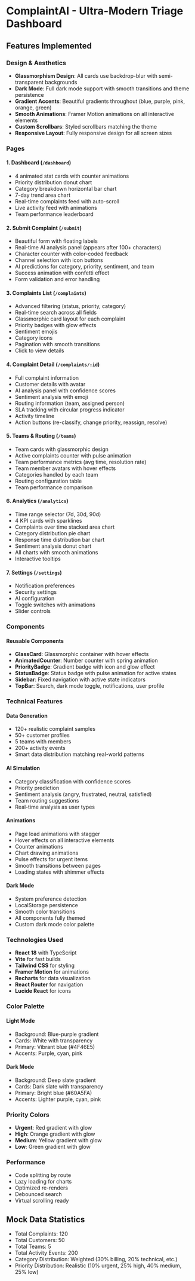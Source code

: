 # ComplaintAI - Ultra-Modern Triage Dashboard

## Features Implemented

### Design & Aesthetics
- **Glassmorphism Design**: All cards use backdrop-blur with semi-transparent backgrounds
- **Dark Mode**: Full dark mode support with smooth transitions and theme persistence
- **Gradient Accents**: Beautiful gradients throughout (blue, purple, pink, orange, green)
- **Smooth Animations**: Framer Motion animations on all interactive elements
- **Custom Scrollbars**: Styled scrollbars matching the theme
- **Responsive Layout**: Fully responsive design for all screen sizes

### Pages

#### 1. Dashboard (`/dashboard`)
- 4 animated stat cards with counter animations
- Priority distribution donut chart
- Category breakdown horizontal bar chart
- 7-day trend area chart
- Real-time complaints feed with auto-scroll
- Live activity feed with animations
- Team performance leaderboard

#### 2. Submit Complaint (`/submit`)
- Beautiful form with floating labels
- Real-time AI analysis panel (appears after 100+ characters)
- Character counter with color-coded feedback
- Channel selection with icon buttons
- AI predictions for category, priority, sentiment, and team
- Success animation with confetti effect
- Form validation and error handling

#### 3. Complaints List (`/complaints`)
- Advanced filtering (status, priority, category)
- Real-time search across all fields
- Glassmorphic card layout for each complaint
- Priority badges with glow effects
- Sentiment emojis
- Category icons
- Pagination with smooth transitions
- Click to view details

#### 4. Complaint Detail (`/complaints/:id`)
- Full complaint information
- Customer details with avatar
- AI analysis panel with confidence scores
- Sentiment analysis with emoji
- Routing information (team, assigned person)
- SLA tracking with circular progress indicator
- Activity timeline
- Action buttons (re-classify, change priority, reassign, resolve)

#### 5. Teams & Routing (`/teams`)
- Team cards with glassmorphic design
- Active complaints counter with pulse animation
- Team performance metrics (avg time, resolution rate)
- Team member avatars with hover effects
- Categories handled by each team
- Routing configuration table
- Team performance comparison

#### 6. Analytics (`/analytics`)
- Time range selector (7d, 30d, 90d)
- 4 KPI cards with sparklines
- Complaints over time stacked area chart
- Category distribution pie chart
- Response time distribution bar chart
- Sentiment analysis donut chart
- All charts with smooth animations
- Interactive tooltips

#### 7. Settings (`/settings`)
- Notification preferences
- Security settings
- AI configuration
- Toggle switches with animations
- Slider controls

### Components

#### Reusable Components
- **GlassCard**: Glassmorphic container with hover effects
- **AnimatedCounter**: Number counter with spring animation
- **PriorityBadge**: Gradient badge with icon and glow effect
- **StatusBadge**: Status badge with pulse animation for active states
- **Sidebar**: Fixed navigation with active state indicators
- **TopBar**: Search, dark mode toggle, notifications, user profile

### Technical Features

#### Data Generation
- 120+ realistic complaint samples
- 50+ customer profiles
- 5 teams with members
- 200+ activity events
- Smart data distribution matching real-world patterns

#### AI Simulation
- Category classification with confidence scores
- Priority prediction
- Sentiment analysis (angry, frustrated, neutral, satisfied)
- Team routing suggestions
- Real-time analysis as user types

#### Animations
- Page load animations with stagger
- Hover effects on all interactive elements
- Counter animations
- Chart drawing animations
- Pulse effects for urgent items
- Smooth transitions between pages
- Loading states with shimmer effects

#### Dark Mode
- System preference detection
- LocalStorage persistence
- Smooth color transitions
- All components fully themed
- Custom dark mode color palette

### Technologies Used
- **React 18** with TypeScript
- **Vite** for fast builds
- **Tailwind CSS** for styling
- **Framer Motion** for animations
- **Recharts** for data visualization
- **React Router** for navigation
- **Lucide React** for icons

### Color Palette

#### Light Mode
- Background: Blue-purple gradient
- Cards: White with transparency
- Primary: Vibrant blue (#4F46E5)
- Accents: Purple, cyan, pink

#### Dark Mode
- Background: Deep slate gradient
- Cards: Dark slate with transparency
- Primary: Bright blue (#60A5FA)
- Accents: Lighter purple, cyan, pink

### Priority Colors
- **Urgent**: Red gradient with glow
- **High**: Orange gradient with glow
- **Medium**: Yellow gradient with glow
- **Low**: Green gradient with glow

### Performance
- Code splitting by route
- Lazy loading for charts
- Optimized re-renders
- Debounced search
- Virtual scrolling ready

## Mock Data Statistics
- Total Complaints: 120
- Total Customers: 50
- Total Teams: 5
- Total Activity Events: 200
- Category Distribution: Weighted (30% billing, 20% technical, etc.)
- Priority Distribution: Realistic (10% urgent, 25% high, 40% medium, 25% low)
